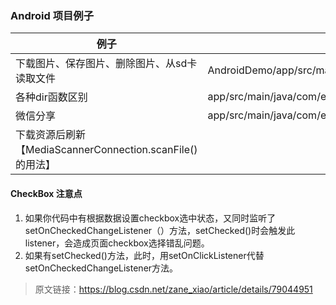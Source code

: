 ### Android 项目例子

例子 | 说明
--- | ---
下载图片、保存图片、删除图片、从sd卡读取文件 | AndroidDemo/app/src/main/java/com/example/androiddemo/DownloadImageJavaActivity.java
各种dir函数区别 | app/src/main/java/com/example/androiddemo/DirDifferenceActivity.kt
微信分享 | app/src/main/java/com/example/androiddemo/ShareToWechatActivity.java
下载资源后刷新【MediaScannerConnection.scanFile()的用法】 |

#### CheckBox 注意点
1. 如果你代码中有根据数据设置checkbox选中状态，又同时监听了setOnCheckedChangeListener（）方法，setChecked()时会触发此listener，会造成页面checkbox选择错乱问题。
2. 如果有setChecked()方法，此时，用setOnClickListener代替setOnCheckedChangeListener方法。
> 原文链接：https://blog.csdn.net/zane_xiao/article/details/79044951

